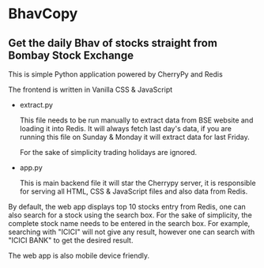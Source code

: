 # BhavCopy

## Get the daily Bhav of stocks straight from Bombay Stock Exchange


This is simple Python application powered by CherryPy and Redis

The frontend is written in Vanilla CSS & JavaScript

* extract.py

    This file needs to be run manually to extract data from BSE website and loading it into Redis.
    It will always fetch last day's data, if you are running this file on Sunday & Monday it will extract data for last Friday.

    For the sake of simplicity trading holidays are ignored.

* app.py

    This is main backend file it will star the Cherrypy server, it is responsible for serving all HTML, CSS & JavaScript files and also data from Redis.


By default, the web app displays top 10 stocks entry from Redis, one can also search for a stock using the search box. For the sake of simplicity, the complete stock name needs to be entered in the search box. For example, searching with "ICICI" will not give any result, however one can search with "ICICI BANK" to get the desired result.


The web app is also mobile device friendly.